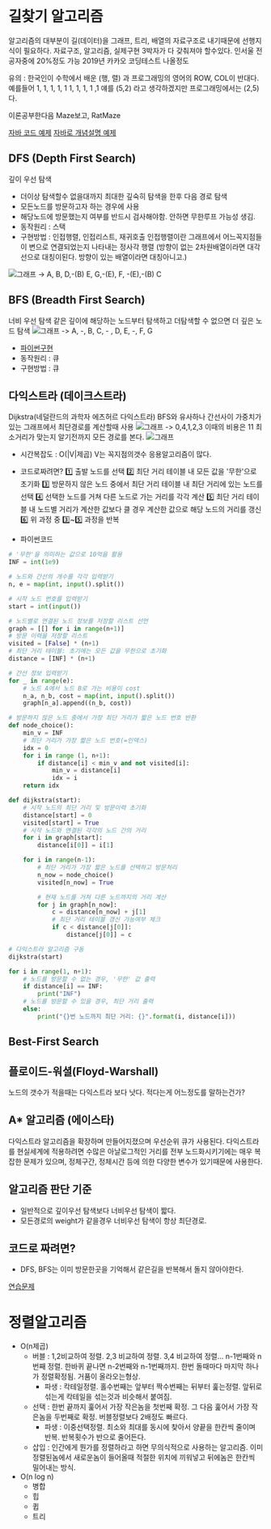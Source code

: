 # 길찾기 알고리즘
알고리즘의 대부분이 길(데이터)을 그래프, 트리, 배열의 자료구조로 내기때문에 선행지식이 필요하다.
자료구조, 알고리즘, 실제구현 3박자가 다 갖춰져야 할수있다. 인서울 전공자중에 20%정도 가능
2019년 카카오 코딩테스트 나올정도

유의 : 한국인이 수학에서 배운 (행, 렬)   과 프로그래밍의 영어의 ROW, COL이 반대다.
예를들어 1, 1, 1, 1, 1
         1, 1, 1, 1 ,1
         얘를 (5,2) 라고 생각하겠지만   프로그래밍에서는 (2,5)다.

이론공부한다음  Maze보고,  RatMaze

[자바 코드 예제](https://tumblery.tistory.com/61)
[자바로 개념설명 예제](https://scshim.tistory.com/241)
## DFS (Depth First Search)
깊이 우선 탐색
- 더이상 탐색할수 없을대까지 최대한 깊숙히 탐색을 한후 다음 경로 탐색
- 모든노드를 방문하고자 하는 경우에 사용
- 해당노드에 방문했는지 여부를 반드시 검사해야함. 안하면 무한루프 가능성 생김.
- 동작원리 : 스택
- 구현방법 : 인접행렬, 인접리스트, 재귀호출
    인접행렬이란 그래프에서 어느꼭지점들이 변으로 연결되었는지 나타내는 정사각 행렬 (방향이 없는 2차원배열이라면 대각선으로 대칭이된다. 방향이 있는 배열이라면 대칭아니고.)

![그래프](이미지/그래프.png)
-> A, B, D,-(B)   E, G,-(E), F,  -(E),-(B)  C

## BFS (Breadth First Search)
너비 우선 탐색
같은 깊이에 해당하는 노드부터 탐색하고 더탐색할 수 없으면 더 깊은 노드 탐색
![그래프](이미지/그래프.png)
-> A, -,  B, C,  - ,  D, E, -, F, G
- [파이썬구현](https://steadily-worked.tistory.com/495)
- 동작원리 : 큐
- 구현방법 : 큐

## 다익스트라 (데이크스트라)
Dijkstra(네덜란드의 과학자 에츠허르 다익스트라)
BFS와 유사하나 간선사이 가중치가 있는 그래프에서 최단경로를 계산할때 사용
![그래프](이미지/다익스트라.png)
-> 0,4,1,2,3
이때의 비용은 11
최소거리가 맞는지 알기전까지 모든 경로를 본다.
![그래프](이미지/다익스트라.gif)
- 시간복잡도 : O(|V|제곱)       V는 꼭지점의갯수
    응용알고리즘이 많다.
- 코드로짜려면?
1️⃣  출발 노드를 선택
2️⃣  최단 거리 테이블 내 모든 값을 '무한'으로 초기화
3️⃣  방문하지 않은 노드 중에서 최단 거리 테이블 내 최단 거리에 있는 노드를 선택
4️⃣  선택한 노드를 거쳐 다른 노드로 가는 거리를 각각 계산
5️⃣  최단 거리 테이블 내 노드별 거리가 계산한 값보다 클 경우 계산한 값으로 해당 노드의 거리를 갱신
6️⃣  위 과정 중 3️⃣~5️⃣ 과정을 반복

- 파이썬코드
```python
# '무한'을 의미하는 값으로 10억을 활용
INF = int(1e9)

# 노드와 간선의 개수를 각각 입력받기
n, e = map(int, input().split())

# 시작 노드 번호를 입력받기
start = int(input())

# 노드별로 연결된 노드 정보를 저장할 리스트 선언
graph = [[] for i in range(n+1)]
# 방문 이력을 저장할 리스트
visited = [False] * (n+1)
# 최단 거리 테이블: 초기에는 모든 값을 무한으로 초기화
distance = [INF] * (n+1)

# 간선 정보 입력받기
for _ in range(e):
    # 노드 A에서 노드 B로 가는 비용이 cost
    n_a, n_b, cost = map(int, input().split())
    graph[n_a].append((n_b, cost))

# 방문하지 않은 노드 중에서 가장 최단 거리가 짧은 노드 번호 반환
def node_choice():
    min_v = INF
    # 최단 거리가 가장 짧은 노드 번호(=인덱스)
    idx = 0
    for i in range (1, n+1):
        if distance[i] < min_v and not visited[i]:
            min_v = distance[i]
            idx = i
    return idx

def dijkstra(start):
    # 시작 노드의 최단 거리 및 방문이력 초기화
    distance[start] = 0
    visited[start] = True
    # 시작 노드와 연결된 각각의 노드 간의 거리
    for i in graph[start]:
        distance[i[0]] = i[1]

    for i in range(n-1):
        # 최단 거리가 가장 짧은 노드를 선택하고 방문처리
        n_now = node_choice()
        visited[n_now] = True

        # 현재 노드를 거쳐 다른 노드까지의 거리 계산
        for j in graph[n_now]:
            c = distance[n_now] + j[1]
            # 최단 거리 테이블 갱신 가능여부 체크
            if c < distance[j[0]]:
                distance[j[0]] = c

# 다익스트라 알고리즘 구동
dijkstra(start)

for i in range(1, n+1):
    # 노드를 방문할 수 없는 경우, '무한' 값 출력
    if distance[i] == INF:
        print("INF")
    # 노드를 방문할 수 있을 경우, 최단 거리 출력
    else:
        print("{}번 노드까지 최단 거리: {}".format(i, distance[i]))


```

## Best-First Search

## 플로이드-워셜(Floyd-Warshall)
노드의 갯수가 적을때는 다익스트라 보다 낫다.
적다는게 어느정도를 말하는건가?

## A* 알고리즘 (에이스타)
다익스트라 알고리즘을 확장하며 만들어지졌으며 우선순위 큐가 사용된다.
다익스트라를 현실세계에 적용하려면 수많은 아날로그적인 거리를 전부 노드화시키기에는 매우 복잡한 문제가 있으며,
정체구간, 정체시간 등에 의한 다양한 변수가 있기때문에 사용한다.

## 알고리즘 판단 기준
- 일반적으로 깊이우선 탐색보다 너비우선 탐색이 짧다.
- 모든경로의 weight가 같을경우 너비우선 탐색이 항상 최단경로.

## 코드로 짜려면?
- DFS, BFS는 이미 방문한곳을 기억해서 같은길을 반복해서 돌지 않아야한다.

[연습문제](https://kjwan4435.tistory.com/69)



# 정렬알고리즘
- O(n제곱)
  - 버블 : 1,2비교하여 정렬.  2,3 비교하여 정렬.  3,4 비교하여 정렬... n-1번째와 n번째 정렬.        한바퀴 끝나면 n-2번째와 n-1번째까지.    한번 돌때마다 마지막 하나가 정렬확정됨. 거품이 올라오는형상.
    - 파생 : 칵테일정렬. 홀수번째는 앞부터 짝수번째는 뒤부터 훑는정렬. 앞뒤로 섞는게 칵테일을 섞는것과 비슷해서 붙여짐.
  - 선택 : 한번 끝까지 훑어서 가장 작은놈을 첫번째 확정.    그 다음 훑어서 가장 작은놈을 두번째로 확정.   버블정렬보다 2배정도 빠르다.
    - 파생 : 이중선택정렬. 최소와 최대를 동시에 찾아서 양끝을 한칸씩 줄이며 반복. 반복횟수가 반으로 줄어든다.
  - 삽입 : 인간에게 뭔가를 정렬하라고 하면 무의식적으로 사용하는 알고리즘.  이미정렬된놈에서 새로운놈이 들어올때 적절한 위치에 끼워넣고 뒤에놈은 한칸씩 밀어내는 방식.
- O(n log n)
  - 병합
  - 힙
  - 큅
  - 트리